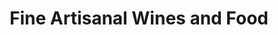 ---
title: "Fine Artisanal Wines and Food"
url: /toronto/fine-artisanal-wines-and-food/
shop: wine
---